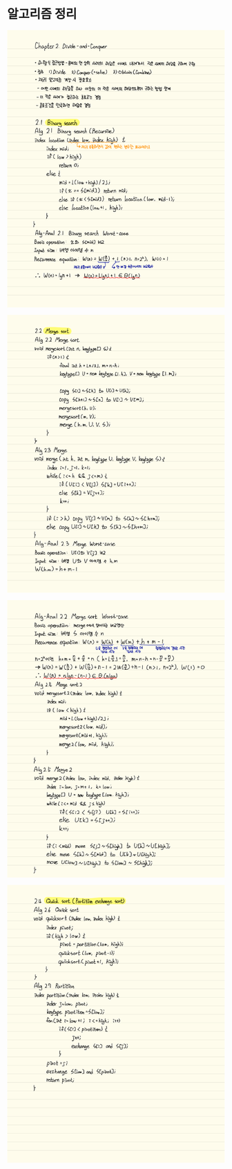 # 알고리즘 정리

![](Algorithm-summary_1.png)

![](Algorithm-summary_2.png)

![](Algorithm-summary_3.png)

![](Algorithm-summary_4.png)